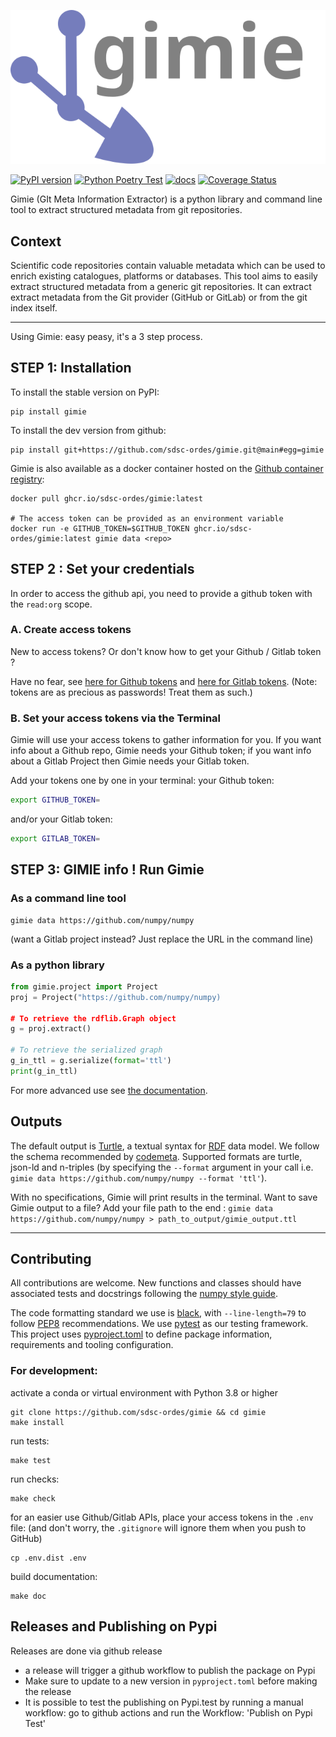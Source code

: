[![gimie](docs/logo.svg)](https://github.com/sdsc-ordes/gimie)

[![PyPI version](https://badge.fury.io/py/gimie.svg)](https://badge.fury.io/py/gimie) [![Python Poetry Test](https://github.com/sdsc-ordes/gimie/actions/workflows/poetry-pytest.yml/badge.svg)](https://github.com/sdsc-ordes/gimie/actions/workflows/poetry-pytest.yml) [![docs](https://github.com/sdsc-ordes/gimie/actions/workflows/sphinx-docs.yml/badge.svg)](https://sdsc-ordes.github.io/gimie) [![Coverage Status](https://coveralls.io/repos/github/sdsc-ordes/gimie/badge.svg?branch=main)](https://coveralls.io/github/sdsc-ordes/gimie?branch=main)

Gimie (GIt Meta Information Extractor) is a python library and command line tool to extract structured metadata from git repositories.


## Context
Scientific code repositories contain valuable metadata which can be used to enrich existing catalogues, platforms or databases. This tool aims to easily extract structured metadata from a generic git repositories. It can extract extract metadata from the Git provider (GitHub or GitLab) or from the git index itself.

----------------------------------------------------------------------

Using Gimie: easy peasy, it's a 3 step process.

## STEP 1: Installation

To install the stable version on PyPI:

```shell
pip install gimie
```

To install the dev version from github:

```shell
pip install git+https://github.com/sdsc-ordes/gimie.git@main#egg=gimie
```

Gimie is also available as a docker container hosted on the [Github container registry](https://github.com/sdsc-ordes/gimie/pkgs/container/gimie):

```shell
docker pull ghcr.io/sdsc-ordes/gimie:latest

# The access token can be provided as an environment variable
docker run -e GITHUB_TOKEN=$GITHUB_TOKEN ghcr.io/sdsc-ordes/gimie:latest gimie data <repo>
```

## STEP 2 : Set your credentials

In order to access the github api, you need to provide a github token with the `read:org` scope.

### A. Create access tokens

New to access tokens? Or don't know how to get your Github / Gitlab token ?

Have no fear, see
[here for Github tokens](https://docs.github.com/en/enterprise-server@3.4/authentication/keeping-your-account-and-data-secure/creating-a-personal-access-token) and [here for Gitlab tokens](https://docs.gitlab.com/ee/user/profile/personal_access_tokens.html).
(Note: tokens are as precious as passwords! Treat them as such.)

### B. Set your access tokens via the Terminal

Gimie will use your access tokens to gather information for you. If you want info about a Github repo, Gimie needs your Github token; if you want info about a Gitlab Project then Gimie needs your Gitlab token.

Add your tokens one by one in your terminal:
your Github token:
```bash
export GITHUB_TOKEN=
```
and/or your Gitlab token:
```bash
export GITLAB_TOKEN=
```

## STEP 3: GIMIE info ! Run Gimie

### As a command line tool

```shell
gimie data https://github.com/numpy/numpy
```
(want a Gitlab project instead? Just replace the URL in the command line)

### As a python library

```python
from gimie.project import Project
proj = Project("https://github.com/numpy/numpy)

# To retrieve the rdflib.Graph object
g = proj.extract()

# To retrieve the serialized graph
g_in_ttl = g.serialize(format='ttl')
print(g_in_ttl)
```
For more advanced use see [the documentation](https://sdsc-ordes.github.io/gimie/intro/usage_python.html).
## Outputs

The default output is [Turtle](https://www.w3.org/TR/turtle/), a textual syntax for [RDF](https://en.wikipedia.org/wiki/Resource_Description_Framework) data model. We follow the schema recommended by [codemeta](https://codemeta.github.io/).
Supported formats are turtle, json-ld and n-triples (by specifying the `--format` argument in your call i.e. `gimie data https://github.com/numpy/numpy --format 'ttl'`).

With no specifications, Gimie will print results in the terminal. Want to save Gimie output to a file? Add your file path to the end : `gimie data https://github.com/numpy/numpy > path_to_output/gimie_output.ttl`

----------------------------------------------------------------------

## Contributing

All contributions are welcome. New functions and classes should have associated tests and docstrings following the [numpy style guide](https://numpydoc.readthedocs.io/en/latest/format.html).

The code formatting standard we use is [black](https://github.com/psf/black), with `--line-length=79` to follow [PEP8](https://peps.python.org/pep-0008/) recommendations. We use [pytest](https://docs.pytest.org/en/7.2.x/) as our testing framework. This project uses [pyproject.toml](https://pip.pypa.io/en/stable/reference/build-system/pyproject-toml/) to define package information, requirements and tooling configuration.

### For development:

activate a conda or virtual environment with Python 3.8 or higher

```shell
git clone https://github.com/sdsc-ordes/gimie && cd gimie
make install
```

run tests:

```shell
make test
```

run checks:

```shell
make check
```
for an easier use Github/Gitlab APIs, place your access tokens in the `.env` file: (and don't worry, the `.gitignore` will ignore them when you push to GitHub)

```
cp .env.dist .env
```

build documentation:

```shell
make doc
```

## Releases and Publishing on Pypi

Releases are done via github release

- a release will trigger a github workflow to publish the package on Pypi
- Make sure to update to a new version in `pyproject.toml` before making the release
- It is possible to test the publishing on Pypi.test by running a manual workflow: go to github actions and run the Workflow: 'Publish on Pypi Test'
